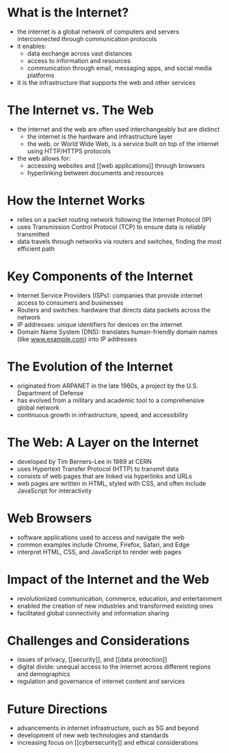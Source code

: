 # What is the Internet?
- the internet is a global network of computers and servers interconnected through communication protocols
- it enables:
	- data exchange across vast distances
	- access to information and resources
	- communication through email, messaging apps, and social media platforms
- it is the infrastructure that supports the web and other services

# The Internet vs. The Web
- the internet and the web are often used interchangeably but are distinct
	- the internet is the hardware and infrastructure layer
	- the web, or World Wide Web, is a service built on top of the internet using HTTP/HTTPS protocols
- the web allows for:
	- accessing websites and [[web applications]] through browsers
	- hyperlinking between documents and resources

# How the Internet Works
- relies on a packet routing network following the Internet Protocol (IP)
- uses Transmission Control Protocol (TCP) to ensure data is reliably transmitted
- data travels through networks via routers and switches, finding the most efficient path

# Key Components of the Internet
- Internet Service Providers (ISPs): companies that provide internet access to consumers and businesses
- Routers and switches: hardware that directs data packets across the network
- IP addresses: unique identifiers for devices on the internet
- Domain Name System (DNS): translates human-friendly domain names (like www.example.com) into IP addresses

# The Evolution of the Internet
- originated from ARPANET in the late 1960s, a project by the U.S. Department of Defense
- has evolved from a military and academic tool to a comprehensive global network
- continuous growth in infrastructure, speed, and accessibility

# The Web: A Layer on the Internet
- developed by Tim Berners-Lee in 1989 at CERN
- uses Hypertext Transfer Protocol (HTTP) to transmit data
- consists of web pages that are linked via hyperlinks and URLs
- web pages are written in HTML, styled with CSS, and often include JavaScript for interactivity

# Web Browsers
- software applications used to access and navigate the web
- common examples include Chrome, Firefox, Safari, and Edge
- interpret HTML, CSS, and JavaScript to render web pages

# Impact of the Internet and the Web
- revolutionized communication, commerce, education, and entertainment
- enabled the creation of new industries and transformed existing ones
- facilitated global connectivity and information sharing

# Challenges and Considerations
- issues of privacy, [[security]], and [[data protection]]
- digital divide: unequal access to the internet across different regions and demographics
- regulation and governance of internet content and services

# Future Directions
- advancements in internet infrastructure, such as 5G and beyond
- development of new web technologies and standards
- increasing focus on [[cybersecurity]] and ethical considerations